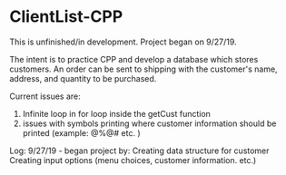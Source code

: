 # ClientList-CPP
This is unfinished/in development. Project began on 9/27/19.

The intent is to practice CPP and develop a database which stores customers. An order can be sent to shipping with the customer's name, address, and quantity to be purchased. 

Current issues are:
  1. Infinite loop in for loop inside the getCust function
  2. issues with symbols printing where customer information should be printed (example: @%@# etc. )
  
  
  Log:
      9/27/19 - began project by:
        Creating data structure for customer
        Creating input options (menu choices, customer information. etc.)
        
